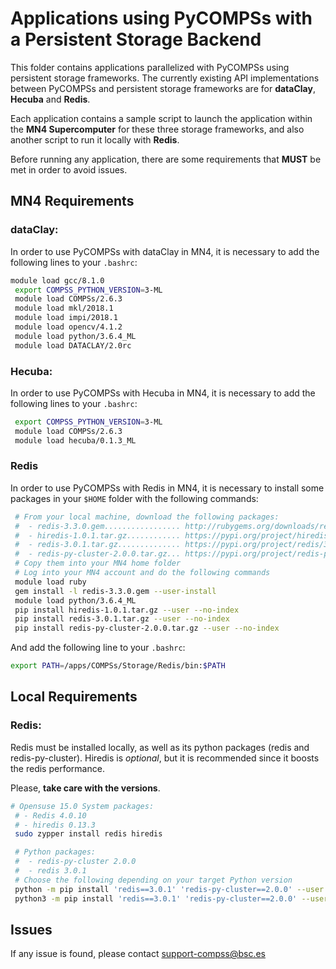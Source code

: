 # Applications using PyCOMPSs with a Persistent Storage Backend

This folder contains applications parallelized with PyCOMPSs using persistent
storage frameworks. The currently existing API implementations between PyCOMPSs
and persistent storage frameworks are for **dataClay**, **Hecuba** and
**Redis**.

Each application contains a sample script to launch the application within the
**MN4 Supercomputer** for these three storage frameworks, and also another
script to run it locally with **Redis**.

Before running any application, there are some requirements that **MUST** be
met in order to avoid issues.

## MN4 Requirements

### dataClay:

In order to use PyCOMPSs with dataClay in MN4, it is necessary to add the
following lines to your ```.bashrc```:

```bash
module load gcc/8.1.0
 export COMPSS_PYTHON_VERSION=3-ML
 module load COMPSs/2.6.3
 module load mkl/2018.1
 module load impi/2018.1
 module load opencv/4.1.2
 module load python/3.6.4_ML
 module load DATACLAY/2.0rc
```

### Hecuba:

In order to use PyCOMPSs with Hecuba in MN4, it is necessary to add the
following lines to your ```.bashrc```:

```bash
 export COMPSS_PYTHON_VERSION=3-ML
 module load COMPSs/2.6.3
 module load hecuba/0.1.3_ML
```

### Redis

In order to use PyCOMPSs with Redis in MN4, it is necessary to install some
packages in your ```$HOME``` folder with the following commands:

```bash
 # From your local machine, download the following packages:
 #  - redis-3.3.0.gem................. http://rubygems.org/downloads/redis-3.3.0.gem
 #  - hiredis-1.0.1.tar.gz............ https://pypi.org/project/hiredis/1.0.1/
 #  - redis-3.0.1.tar.gz.............. https://pypi.org/project/redis/3.0.1/
 #  - redis-py-cluster-2.0.0.tar.gz... https://pypi.org/project/redis-py-cluster/2.0.0/
 # Copy them into your MN4 home folder
 # Log into your MN4 account and do the following commands
 module load ruby
 gem install -l redis-3.3.0.gem --user-install
 module load python/3.6.4_ML
 pip install hiredis-1.0.1.tar.gz --user --no-index
 pip install redis-3.0.1.tar.gz --user --no-index
 pip install redis-py-cluster-2.0.0.tar.gz --user --no-index
```

And add the following line to your ```.bashrc```:

```bash
export PATH=/apps/COMPSs/Storage/Redis/bin:$PATH
```

## Local Requirements

### Redis:

Redis must be installed locally, as well as its python packages
(redis and redis-py-cluster). Hiredis is *optional*, but it is recommended
since it boosts the redis performance.

Please, **take care with the versions**.
```bash
# Opensuse 15.0 System packages:
 # - Redis 4.0.10
 # - hiredis 0.13.3
 sudo zypper install redis hiredis

 # Python packages:
 #  - redis-py-cluster 2.0.0
 #  - redis 3.0.1
 # Choose the following depending on your target Python version
 python -m pip install 'redis==3.0.1' 'redis-py-cluster==2.0.0' --user
 python3 -m pip install 'redis==3.0.1' 'redis-py-cluster==2.0.0' --user
```

<!--
## TBD If updating Redis to v5:

COMPSs relies on the usage of ```redis-trib.rb``` script.

> WARNING: redis-trib.rb is not longer available since v5!
We should use redis-cli instead.

All commands and features belonging to redis-trib.rb have been moved to ```redis-cli```.
In order to use them you should call ```redis-cli``` with the ```--cluster```
option followed by the subcommand name, arguments and options.

Use the following syntax:
```bash
redis-cli --cluster SUBCOMMAND [ARGUMENTS] [OPTIONS]
```

Example:
```bash
redis-cli --cluster create 10.1.20.60:6379 10.1.20.61:6379 10.1.20.60:6380 --cluster-replicas 0
```

To get help about all subcommands, type:
```bash
redis-cli --cluster help
```
-->

## Issues

If any issue is found, please contact <support-compss@bsc.es>
